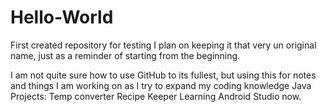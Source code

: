 # Hello-World
First created repository for testing
I plan on keeping it that very un original name, just as a reminder of starting from the beginning.

I am not quite sure how to use GitHub to its fullest, but using this for notes and things I am working on as I try to expand my coding knowledge
Java Projects:
  Temp converter
  Recipe Keeper
Learning Android Studio now.
